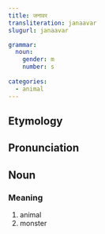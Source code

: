 ```yaml
---
title: जनावर
transliteration: janaavar
slugurl: janaavar

grammar: 
  noun:
    gender: m
    number: s
    
categories: 
  - animal
---
```


## Etymology

## Pronunciation

## Noun
### Meaning
1. animal
2. monster